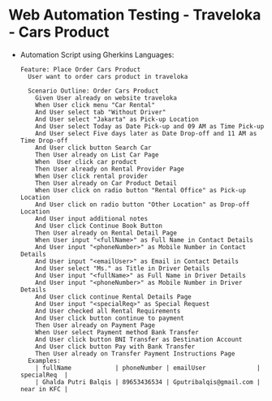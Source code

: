 # Web Automation Testing - Traveloka - Cars Product

  - Automation Script using Gherkins Languages:
  
        Feature: Place Order Cars Product
          User want to order cars product in traveloka
          
          Scenario Outline: Order Cars Product
            Given User already on website traveloka
            When User click menu "Car Rental"
            And User select tab "Without Driver"
            And User select "Jakarta" as Pick-up Location
            And User select Today as Date Pick-up and 09 AM as Time Pick-up
            And User select Five days later as Date Drop-off and 11 AM as Time Drop-off
            And User click button Search Car
            Then User already on List Car Page
            When  User click car product
            Then User already on Rental Provider Page
            When User click rental provider
            Then User already on Car Product Detail
            When User click on radio button "Rental Office" as Pick-up Location
            And User click on radio button "Other Location" as Drop-off Location
            And User input additional notes
            And User click Continue Book Button
            Then User already on Rental Detail Page
            When User input "<fullName>" as Full Name in Contact Details
            And User input "<phoneNumber>" as Mobile Number in Contact Details
            And User input "<emailUser>" as Email in Contact Details
            And User select "Ms." as Title in Driver Details
            And User input "<fullName>" as Full Name in Driver Details
            And User input "<phoneNumber>" as Mobile Number in Driver Details
            And User click continue Rental Details Page
            And User input "<specialReq>" as Special Request
            And User checked all Rental Requirements
            And User click button continue to payment
            Then User already on Payment Page
            When User select Payment method Bank Transfer
            And User click button BNI Transfer as Destination Account
            And User click button Pay with Bank Transfer
            Then User already on Transfer Payment Instructions Page
          Examples:
            | fullName            | phoneNumber | emailUser              | specialReq  |
            | Ghalda Putri Balqis | 89653436534 | Gputribalqis@gmail.com | near in KFC |